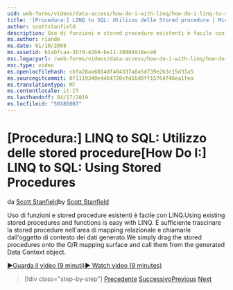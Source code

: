```yaml
---
uid: web-forms/videos/data-access/how-do-i-with-linq/how-do-i-linq-to-sql-using-stored-procedures
title: '[Procedura:] LINQ to SQL: Utilizzo delle Stored procedure | Microsoft Docs'
author: scottstanfield
description: Uso di funzioni e stored procedure esistenti è facile con LINQ. È sufficiente trascinare la stored procedure nell'area di mapping relazionale e richiamarle da di ge...
ms.author: riande
ms.date: 01/10/2008
ms.assetid: b1abfcaa-3b7d-42b9-be11-38904910ece0
msc.legacyurl: /web-forms/videos/data-access/how-do-i-with-linq/how-do-i-linq-to-sql-using-stored-procedures
msc.type: video
ms.openlocfilehash: cbfa28aa6814df404337a8a5d739e2b3c15d31a5
ms.sourcegitcommit: 0f1119340e4464720cfd16d0ff15764746ea1fea
ms.translationtype: MT
ms.contentlocale: it-IT
ms.lasthandoff: 04/17/2019
ms.locfileid: "59385007"
---
```

# <a name="how-do-i-linq-to-sql-using-stored-procedures"></a><span data-ttu-id="29d65-104">[Procedura:] LINQ to SQL: Utilizzo delle stored procedure</span><span class="sxs-lookup"><span data-stu-id="29d65-104">[How Do I:] LINQ to SQL: Using Stored Procedures</span></span>

<span data-ttu-id="29d65-105">da [Scott Stanfield](https://github.com/scottstanfield)</span><span class="sxs-lookup"><span data-stu-id="29d65-105">by [Scott Stanfield](https://github.com/scottstanfield)</span></span>

<span data-ttu-id="29d65-106">Uso di funzioni e stored procedure esistenti è facile con LINQ.</span><span class="sxs-lookup"><span data-stu-id="29d65-106">Using existing stored procedures and functions is easy with LINQ.</span></span> <span data-ttu-id="29d65-107">È sufficiente trascinare la stored procedure nell'area di mapping relazionale e chiamarle dall'oggetto di contesto dei dati generato.</span><span class="sxs-lookup"><span data-stu-id="29d65-107">We simply drag the stored procedures onto the O/R mapping surface and call them from the generated Data Context object.</span></span>

[<span data-ttu-id="29d65-108">&#9654;Guarda il video (9 minuti)</span><span class="sxs-lookup"><span data-stu-id="29d65-108">&#9654; Watch video (9 minutes)</span></span>](https://channel9.msdn.com/Blogs/ASP-NET-Site-Videos/how-do-i-linq-to-sql-using-stored-procedures)

> [!div class="step-by-step"]
> <span data-ttu-id="29d65-109">[Precedente](how-do-i-linq-to-sql-custom-linqdatasource.md)
> [Successivo](how-do-i-linq-to-sql-updating-with-stored-procedures.md)</span><span class="sxs-lookup"><span data-stu-id="29d65-109">[Previous](how-do-i-linq-to-sql-custom-linqdatasource.md)
[Next](how-do-i-linq-to-sql-updating-with-stored-procedures.md)</span></span>
